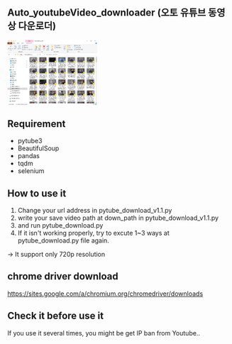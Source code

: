 ## Auto_youtubeVideo_downloader (오토 유튜브 동영상 다운로더)

<img src="result.PNG" width="40%" align="center">

## Requirement

* pytube3
* BeautifulSoup
* pandas
* tqdm
* selenium

## How to use it

1. Change your url address in pytube_download_v1.1.py
2. write your save video path at down_path in pytube_download_v1.1.py
3. and run pytube_download.py
4. If it isn't working properly, try to excute 1~3 ways at pytube_download.py file again.

-> It support only 720p resolution

## chrome driver download

https://sites.google.com/a/chromium.org/chromedriver/downloads

## Check it before use it

If you use it several times, you might be get IP ban from Youtube..
